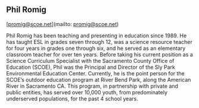 ## Phil Romig

[promig@scoe.net](mailto: promig@scoe.net)

Phil Romig has been teaching and presenting in education since 1989.  He has taught ESL in grades seven through 12, was a science resource teacher for four years in grades one through six, and he served as an elementary classroom teacher for over ten years.  Before taking his current position as a Science Curriculum Specialist with the Sacramento County Office of Education (SCOE), Phil was the Principal and Director of the Sly Park Environmental Education Center. Currently, he is the point person for the SCOE’s outdoor education program at River Bend Park, along the American River in Sacramento CA. This program, in partnership with private and public entities, has served over 10,000 youth, from predominately underserved populations, for the past 4 school years.
